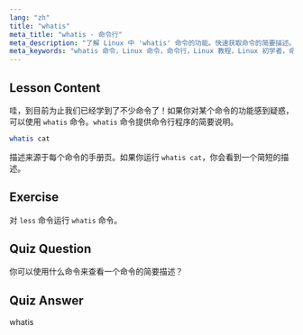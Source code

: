 ```yaml
---
lang: "zh"
title: "whatis"
meta_title: "whatis - 命令行"
meta_description: "了解 Linux 中 'whatis' 命令的功能。快速获取命令的简要描述。对于初学者理解 Linux 命令至关重要。"
meta_keywords: "whatis 命令，Linux 命令，命令行，Linux 教程，Linux 初学者，命令描述，Linux 指南"
---
```


## Lesson Content

哇，到目前为止我们已经学到了不少命令了！如果你对某个命令的功能感到疑惑，可以使用 `whatis` 命令。`whatis` 命令提供命令行程序的简要说明。

```bash
whatis cat
```

描述来源于每个命令的手册页。如果你运行 `whatis cat`，你会看到一个简短的描述。

## Exercise

对 `less` 命令运行 `whatis` 命令。

## Quiz Question

你可以使用什么命令来查看一个命令的简要描述？

## Quiz Answer

whatis
